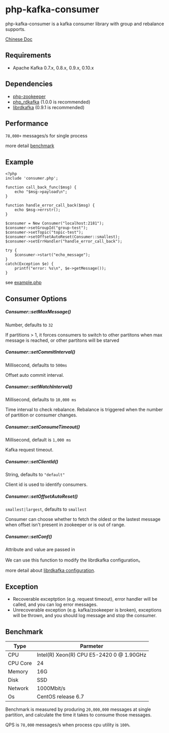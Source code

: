 # php-kafka-consumer

php-kafka-consumer is a kafka consumer library with group and rebalance supports.

[Chinese Doc](./README.zh-CN.md)

## Requirements

* Apache Kafka 0.7.x, 0.8.x, 0.9.x, 0.10.x

## Dependencies

* [php-zookeeper](https://github.com/php-zookeeper/php-zookeeper)
* [php_rdkafka](https://github.com/arnaud-lb/php-rdkafka/releases/tag/1.0.0) (1.0.0 is recommended)
* [librdkafka](https://github.com/edenhill/librdkafka/releases/tag/0.9.1) (0.9.1 is recommended)

## Performance

`78,000+` messages/s for single process

more detail  [benchmark](#benchmark)

## Example

```
<?php 
include 'consumer.php';

function call_back_func($msg) {
    echo "$msg->payload\n";
}

function handle_error_call_back($msg) {
    echo $msg->errstr();
}

$consumer = New Consumer("localhost:2181");
$consumer->setGroupId("group-test");
$consumer->setTopic("topic-test");
$consumer->setOffsetAutoReset(Consumer::smallest);
$consumer->setErrHandler("handle_error_call_back");

try {
    $consumer->start("echo_message");
}
catch(Exception $e) {
    printf("error: %s\n", $e->getMessage());
}
```

see [example.php](./example.php)

## Consumer Options

##### Consumer::setMaxMessage()

Number, defaults to `32`

If partitions > 1, it forces consumers to switch to other partitons when max message is reached, or other partitons will be starved

##### Consumer::setCommitInterval()

Millisecond, defaults to `500ms`

Offset auto commit interval.

##### Consumer::setWatchInterval()

Millisecond, defaults to `10,000 ms`

Time interval to check rebalance. Rebalance is triggered when the number of partition or consumer changes.

##### Consumer::setConsumeTimeout()

Millisecond, default is `1,000 ms`

Kafka request timeout.

##### Consumer::setClientId()

String, defaults to `"default"`

Client id is used to identify consumers. 

##### Consumer::setOffsetAutoReset()

`smallest|largest`, defaults to `smallest`

Consumer can choose whether to fetch the oldest or the lastest message when offset isn't present in zookeeper or is out of range.

##### Consumer::setConf()
Attribute and value are passed in

We can use this function to modify the librdkafka configuration。

more detail about [librdkafka configuration](https://github.com/edenhill/librdkafka/blob/master/CONFIGURATION.md). 

## Exception

* Recoverable exceptption (e.g. request timeout), error handler will be called, and you can log error messages.
* Unrecoverable exception (e.g. kafka/zookeeper is broken), exceptions will be thrown, and you should log message and stop the consumer.

## Benchmark

|Type|Parmeter|
|---|---|
|CPU|Intel(R) Xeon(R) CPU E5-2420 0 @ 1.90GHz|
|CPU Core|24|
|Memory|16G|
|Disk|SSD|
|Network|1000Mbit/s|
|Os|CentOS release 6.7|

Benchmark is measured by produring `20,000,000` messages at single partition, and calculate the time it takes to consume those messages.

QPS is `78,000` messages/s when process cpu utility is `100%`.
